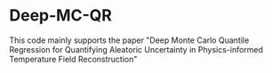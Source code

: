 # Deep-MC-QR
This code mainly supports the paper "Deep Monte Carlo Quantile Regression for Quantifying Aleatoric Uncertainty in Physics-informed Temperature Field Reconstruction"
